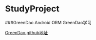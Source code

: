 # StudyProject
###GreenDao
Android ORM GreenDao学习

[GreenDao github地址](https://github.com/greenrobot/greenDAO)

